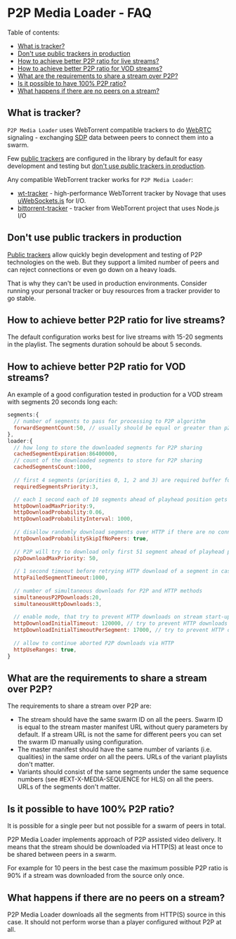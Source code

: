 # P2P Media Loader - FAQ

Table of contents:
- [What is tracker?](#what-is-tracker)
- [Don't use public trackers in production](#dont-use-public-trackers-in-production)
- [How to achieve better P2P ratio for live streams?](#how-to-achieve-better-p2p-ratio-for-live-streams)
- [How to achieve better P2P ratio for VOD streams?](#how-to-achieve-better-p2p-ratio-for-vod-streams)
- [What are the requirements to share a stream over P2P?](#what-are-the-requirements-to-share-a-stream-over-p2p)
- [Is it possible to have 100% P2P ratio?](#is-it-possible-to-have-100-p2p-ratio)
- [What happens if there are no peers on a stream?](#what-happens-if-there-are-no-peers-on-a-stream)

## What is tracker?

`P2P Media Loader` uses WebTorrent compatible trackers to do [WebRTC](https://en.wikipedia.org/wiki/WebRTC) signaling - exchanging [SDP](https://en.wikipedia.org/wiki/Session_Description_Protocol) data between peers to connect them into a swarm.

Few [public trackers](https://openwebtorrent.com/) are configured in the library by default for easy development and testing but [don't use public trackers in production](#dont-use-public-trackers-in-production).

Any compatible WebTorrent tracker works for `P2P Media Loader`:
- [wt-tracker](https://github.com/Novage/wt-tracker) - high-performance WebTorrent tracker by Novage that uses [uWebSockets.js](https://github.com/uNetworking/uWebSockets.js) for I/O.
- [bittorrent-tracker](https://github.com/webtorrent/bittorrent-tracker) - tracker from WebTorrent project that uses Node.js I/O

## Don't use public trackers in production

[Public trackers](https://openwebtorrent.com/) allow quickly begin development and testing of P2P technologies on the web.
But they support a limited number of peers and can reject connections or even go down on a heavy loads.

That is why they can't be used in production environments. Consider running your personal tracker or buy resources from a tracker provider to go stable.

## How to achieve better P2P ratio for live streams?

The default configuration works best for live streams with 15-20 segments in the playlist. The segments duration sohould be about 5 seconds.

## How to achieve better P2P ratio for VOD streams?

An example of a good configuration tested in production for a VOD stream with segments 20 seconds long each:

```javascript
segments:{
  // number of segments to pass for processing to P2P algorithm
  forwardSegmentCount:50, // usually should be equal or greater than p2pDownloadMaxPriority and httpDownloadMaxPriority
},
loader:{
  // how long to store the downloaded segments for P2P sharing
  cachedSegmentExpiration:86400000,
  // count of the downloaded segments to store for P2P sharing
  cachedSegmentsCount:1000,
  
  // first 4 segments (priorities 0, 1, 2 and 3) are required buffer for stable playback
  requiredSegmentsPriority:3,

  // each 1 second each of 10 segments ahead of playhead position gets 6% probability for random HTTP download
  httpDownloadMaxPriority:9,
  httpDownloadProbability:0.06,
  httpDownloadProbabilityInterval: 1000,
  
  // disallow randomly download segments over HTTP if there are no connected peers
  httpDownloadProbabilitySkipIfNoPeers: true,
  
  // P2P will try to download only first 51 segment ahead of playhead position
  p2pDownloadMaxPriority: 50,
  
  // 1 second timeout before retrying HTTP download of a segment in case of an error
  httpFailedSegmentTimeout:1000,
  
  // number of simultaneous downloads for P2P and HTTP methods
  simultaneousP2PDownloads:20,
  simultaneousHttpDownloads:3,
  
  // enable mode, that try to prevent HTTP downloads on stream start-up
  httpDownloadInitialTimeout: 120000, // try to prevent HTTP downloads during first 2 minutes
  httpDownloadInitialTimeoutPerSegment: 17000, // try to prevent HTTP download per segment during first 17 seconds
  
  // allow to continue aborted P2P downloads via HTTP
  httpUseRanges: true,
}
```

## What are the requirements to share a stream over P2P?

The requirements to share a stream over P2P are:
- The stream should have the same swarm ID on all the peers. Swarm ID is equal to the stream master manifest URL without query parameters by default. If a stream URL is not the same for different peers you can set the swarm ID manually using configuration.
- The master manifest should have the same number of variants (i.e. qualities) in the same order on all the peers. URLs of the variant playlists don't matter.
- Variants should consist of the same segments under the same sequence numbers (see #EXT-X-MEDIA-SEQUENCE for HLS) on all the peers. URLs of the segments don't matter.

## Is it possible to have 100% P2P ratio?

It is possible for a single peer but not possible for a swarm of peers in total.

P2P Media Loader implements approach of P2P assisted video delivery. It means that the stream should be downloaded via HTTP(S) at least once to be shared between peers in a swarm.

For example for 10 peers in the best case the maximum possible P2P ratio is 90% if a stream was downloaded from the source only once.


## What happens if there are no peers on a stream?

P2P Media Loader downloads all the segments from HTTP(S) source in this case. It should not perform worse than a player configured without P2P at all.
